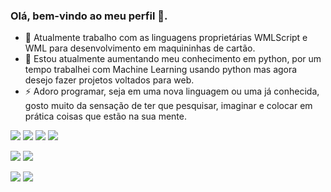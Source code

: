### Olá, bem-vindo ao meu  perfil 👋.

- 🔭 Atualmente trabalho com as linguagens proprietárias WMLScript e WML para desenvolvimento em maquininhas de cartão.
- 🌱 Estou atualmente aumentando meu conhecimento em python, por um tempo trabalhei com Machine Learning usando python mas agora desejo fazer projetos voltados para web.
- ⚡ Adoro programar, seja em uma nova linguagem ou uma já conhecida, gosto muito da sensação de ter que pesquisar, imaginar e colocar em prática coisas que estão na sua mente.


[![](https://img.shields.io/badge/Discord-7289DA?&logo=discord&logoColor=white)](https://discord.gg/WKmNtFmUBc)
[![](https://img.shields.io/badge/Steam-000000?&logo=steam&logoColor=white)](https://steamcommunity.com/id/crizon22)
[![](https://img.shields.io/badge/Crizon22-003791?&logo=playstation&logoColor=white)](https://www.playstation.com/pt-br/support/account/add-friends-psn/#send)
[![](https://img.shields.io/badge/Twitch-9146FF?&logo=twitch&logoColor=white)](https://www.twitch.tv/crizon22)

[![](https://img.shields.io/badge/IDE-Visual%20Studio%20Code-blue?style=flat-square&logo=Visual-Studio-Code)](https://code.visualstudio.com/)
[![](https://img.shields.io/badge/Python-3776AB?&logo=python&logoColor=white)](https://www.python.org/)

[![](https://img.shields.io/badge/Gmail-D14836?&logo=gmail&logoColor=white)](mailto:vitorgoncalvesvieira22@gmail.com)
[![](https://img.shields.io/badge/LinkedIn-0077B5?&logo=linkedin&logoColor=white)](https://www.linkedin.com/in/vitor-gon%C3%A7alves-vieira-0556aa176/)



